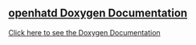 ## [openhatd Doxygen Documentation](html/index.html)

[Click here to see the Doxygen Documentation](html/index.html)